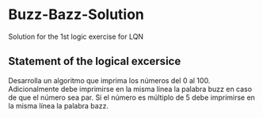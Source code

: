 # Buzz-Bazz-Solution
Solution for the 1st logic exercise for LQN

## Statement of the logical excersice

Desarrolla un algoritmo que imprima los números del 0 al 100. 
Adicionalmente debe imprimirse en la misma línea la palabra buzz en caso de que el número sea par. 
Sí el número es múltiplo de 5 debe imprimirse en la misma línea la palabra bazz.
